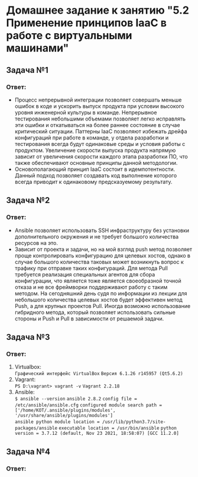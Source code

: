   # Домашнее задание к занятию "5.2 Применение принципов IaaC в работе с виртуальными машинами"

 ##  Задача №1

### Ответ:
* Процесс непрерывной интеграции позволяет совершать меньше ошибок в коде и ускорить выпуск продукта при условии высокого уровня инженерной культуры в команде. Непрерывное тестирования небольшими объемами позволяет легко исправлять эти ошибки и откатываться на более раннее состояние в случае критический ситуации. Паттерны IaaC позволяют избежать дрейфа конфигураций при работе в команде, у отдела разработки и тестирования всегда будут одинаковые среды и условия работы с продуктом. Увеличение скорости выпуска продукта напрямую зависит от увеличения скорости каждого этапа разработки ПО, что также обеспечивают основные принципы данной методологии.
* Основополагающий принцип IaaC состоит в идемпотентности. Данный подход позволяет создавать код выполнение которого всегда приводит к одинаковому предсказуемому результату.

 ## Задача №2

### Ответ:
* Ansible позволяет использовать SSH инфраструктуру без установки дополнительного окружения и не требует большого количества ресурсов на это. 
* Зависит от проекта и задачи, но на мой взгляд push метод позволяет проще контролировать конфигурацию для целевых хостов, однако в случае большого количества таковых может возникнуть вопрос к трафику при отправке таких конфигураций. Для метода Pull требуется реализация специальных агентов для сбора конфигурации, что является тоже является своеобразной точной отказа и не все фреймворки поддерживают работу с таким методом. На сегодняшний день судя по информации из лекции для небольшого количества целевых хостов будет эффективен метод Push, а для крупных проектов Pull. Иногда возможно использование гибридного метода, который позволяет использовать сильные стороны и Push и Pull в зависимости от решаемой задачи.

 ## Задача №3 

### Ответ:
1. Virtualbox:  
  `Графический интерфейс VirtualBox`
  `Версия 6.1.26 r145957 (Qt5.6.2)`  
2. Vagrant:   
  `PS D:\vagrant> vagrant -v`
  `Vagrant 2.2.18`  
3. Ansible:   
  `$ ansible --version`
  `ansible 2.8.2`
  `config file = /etc/ansible/ansible.cfg`
  `configured module search path = ['/home/KOT/.ansible/plugins/modules', '/usr/share/ansible/plugins/modules']`  
  `ansible python module location = /usr/lib/python3.7/site-packages/ansible`
  `executable location = /usr/bin/ansible`
  `python version = 3.7.12 (default, Nov 23 2021, 18:58:07) [GCC 11.2.0]`  

## Задача №4

### Ответ:

